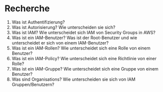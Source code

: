 # Recherche
1. Was ist Authentifizierung?
2. Was ist Autorisierung? Wie unterscheiden sie sich?
3. Was ist IAM? Wie unterscheidet sich IAM von Security Groups in AWS?
4. Was ist ein IAM-Benutzer? Was ist der Root-Benutzer und wie unterscheidet er sich von einem IAM-Benutzer?
5. Was ist ein IAM-Rollen? Wie unterscheidet sich eine Rolle von einem Benutzer?
6. Was ist ein IAM-Policy? Wie unterscheidet sich eine Richtlinie von einer Rolle?
7. Was ist ein IAM-Gruppe? Wie unterscheidet sich eine Gruppe von einem Benutzer?
8. Was sind Organisations? Wie unterscheiden sie sich von IAM Gruppen/Benutzern?
